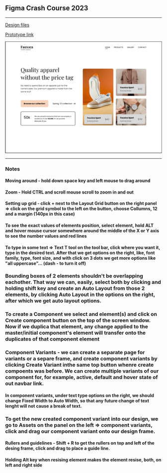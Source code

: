 ## Figma Crash Course 2023
___

[Design files](https://www.figma.com/file/nK37ihk53xVs2p1z9wcP7e/Figma-Crash-course?node-id=2%3A2&t=7jqn7IF1UpTgeF5A-1)

[Prototype link](https://www.figma.com/proto/nK37ihk53xVs2p1z9wcP7e/Figma-Crash-course?page-id=0%3A1&node-id=2%3A2&viewport=645%2C483%2C0.65&scaling=min-zoom)

![Screenshot](https://github.com/SinisaVukmirovic/Figma-crash-course-2023/blob/main/screenshot.png)
___

### Notes

#### Moving around - hold down space key and left mouse to drag around

#### Zoom - Hold CTRL and scroll mouse scroll to zoom in and out

#### Setting up grid - click + next to the Layout Grid button on the right panel => click on the grid symbol to the left on the button, choose Collumns, 12 and a margin (140px in this case)

#### To see the exact values of elements position, select element, hold ALT and hover mouse cursor somewhere around the middle of the X or Y axis to see the number values and red lines

#### To type in some text => Text T tool on the tool bar, click where you want it, type in the desired text. After that we get options on the right, like, font family, type, font size, and with click on 3 dots we get more options like "all uppercase"... (dash - to turn it off)

### Bounding boxes of 2 elements shouldn't be overlapping eachother. That way we can, easily, select both by clicking and holding shift key and create an Auto Layout from those 2 elements, by clicking Auto Layout in the options on the right, after which we get auto layout options.

### To create a Component we select and element(s) and click on Create component button on the top of the screen window. Now if we duplica that element, any change applied to the master/initial component's element will transfer onto the duplicates of that component element

### Component Variants - we can create a separate page for variants or a separe frame, and create component variants by clicking Create Variant inthe same top button whenre create compoents was before. We can create multiple variants of our component for, for example, active, default and hover state of out navbar link.
#### In component variants, under text type options on the right, we should change Fixed Width to Auto Width, so that any future change of text lenght will not cause a break of text.
### To get the new created component variant into our design, we go to Assets on the panel on the left => component variants, click and drag our component variant onto our design frame.

#### Rullers and guidelines - Shift + R to get the rullers on top and left of the desing frame, click and drag to place a guide line.

#### Holding Alt key when resising element makes the element resise, both, on left and right side
